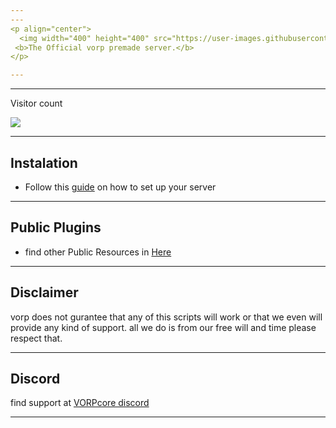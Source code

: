 ```yaml
---
---
<p align="center">
  <img width="400" height="400" src="https://user-images.githubusercontent.com/87246847/193861774-57ee96f0-aaa5-4ba7-b5da-1707ffc122b9.gif"><br>
 <b>The Official vorp premade server.</b>
</p>

---
```

---

<p>Visitor count</p>
  <img src="https://profile-counter.glitch.me/vorp_pre-made/count.svg" />

---  
## Instalation

   * Follow this [guide](https://outsider31000.github.io/VORP_API-docs/posts/intro/) on how to set up your server

---

## Public Plugins

* find other Public Resources in [Here](https://github.com/outsider31000/public-scripts) 


---

## Disclaimer

 vorp does not gurantee that any of this scripts will work or that we even will provide any kind of support.
all we do is from our free will and time please respect that.

---

## Discord

find support at [VORPcore discord](https://discord.gg/DHGVAbCj7N) 

---
